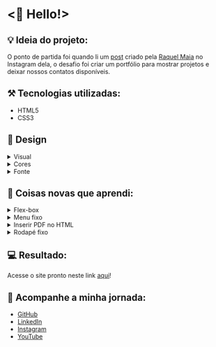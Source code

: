 # <🖖 Hello!>

 ## 💡 Ideia do projeto:

O ponto de partida foi quando li um [post](https://www.instagram.com/p/CoLfxKUOxtx/) criado pela [Raquel Maia](https://github.com/raquel-maia) no Instagram dela, o desafio foi criar um portfólio para mostrar projetos e deixar nossos contatos disponíveis.

## ⚒️ Tecnologias utilizadas:

- HTML5
- CSS3

## 🎨 Design 

<details>
<summary>Visual</summary>
<P>Decidi optar por um visual minimalista, o foco principal está no conteúdo, portanto para mim faz sentido buscar eliminar as distrações visuais que não sejam relevantes para o meu objetivo principal que é a informação.</p>
</details>

<details>
<summary>Cores</summary>
<p>Utilizei uma paleta com 4 cores, sendo 3 cores mais neutras e uma para destaque de elementos como textos, botões, links, etc.</p>

<p>Cores utilizadas:</p>

- cor-primaria: #000000; (preto)
- cor-secundaria: #1d1d1d; (cinza)
- cor-terciaria: #ffffff; (branco)
- cor-quartenaria: #71ae3f; (verde)
</details>

<details>
<summary>Fonte</summary>
<p>A fonte utilizada chama-se <a href="https://fonts.google.com/specimen/Inter" target="_blank" rel="external">Inter</a>, conheci essa fonte através de uma distribuição linux chamada <a href="https://elementary.io/" target="_blank" rel="external">Elementary OS</a>. Pessoalmente acho a fonte bem simples, tem boa legibilidade e diferentes pesos (todas essas características se conectam com o meu site).</p>
</details>

## 📝 Coisas novas que aprendi:

<details>
<summary>Flex-box</summary>
<p>Aprendi um pouco sobre flex-box observando o <a href="https://github.com/raquel-maia/portfolio" target="_blank" rel="external">código CSS da Raquel Maia</a> e testando em algumas partes específicas do meu código, além disso, li algumas explicações neste site chamado [W3Schools](https://www.w3schools.com/css/css3_flexbox.asp).</p>
</details>

<details>
<summary>Menu fixo</summary>
<p>Uma ideia que tive foi de implementar um menu fixo no site, dessa maneira evita-se que usuário tenha que rolar a página até o topo para acessar o menu. Para saber mais leia o texto clicando <a href="https://www.w3schools.com/howto/howto_css_sticky_element.asp" target="_blank" rel="external">aqui</a>.</p>
</details>

<details>
<summary>Inserir PDF no HTML</summary>
<p>Também quis colocar o meu currículo no site, dessa maneira o usuário pode visualizar o PDF sem sair do site ou então basta dar um clique no botão “Download”. Confira um texto explicando como fazer <a href="https://pdf.wondershare.com.br/pdf-knowledge/insert-pdf-in-html.html" target="_blank" rel="external">aqui</a>.</p>
</details>

<details>
<summary>Rodapé fixo</summary>

<p>Quando fui criar a página "Currículo" tive um problema com o rodapé, ele não ficava posicionado na parte inferior mas sim próximo a caixa onde está inserido o currículo. Veja abaixo o antes e depois.</p>

**Antes:**

![Antes](imagens/rodape-antes.png)

**Depois:**

![Depois](imagens/rodape-depois.png)

<p>Para conseguir este resultado você pode ler este texto <a href="https://www.w3schools.com/howto/howto_css_fixed_footer.asp" target="_blank" rel="external">aqui</a> ou olhar o meu código.</p>
</details>

## 💻 Resultado:

Acesse o site pronto neste link [aqui](https://oliveltonsantos.github.io/portfolio/)!

## 📱 Acompanhe a minha jornada:

- [GitHub](https://github.com/oliveltonsantos)
- [LinkedIn](https://www.linkedin.com/in/olivelton-santos)
- [Instagram](https://www.instagram.com/navegandoemc0d1gos)
- [YouTube](https://www.youtube.com/@navegandoemc0d1gos)

